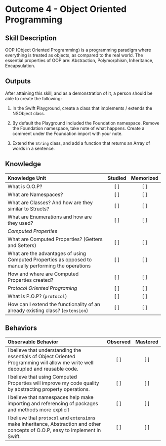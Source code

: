 # Outcome 4 - Object Oriented Programming

Skill Description
------
OOP (Object Oriented Programming) is a programming paradigm where everything is treated as objects, as compared to the real world. The essential properties of OOP are: Abstraction, Polymorphism, Inheritance, Encapsulation.


Outputs
-------
After attaining this skill, and as a demonstration of it, a person should be able to create the following:

1. In the Swift Playground, create a class that implements / extends the NSObject class.

2. By default the Playground included the Foundation namespace. Remove the Foundation namespace, take note of what happens. Create a comment under the Foundation import with your note.

3. Extend the `String` class, and add a function that returns an Array of words in a sentence.


## Knowledge

| Knowledge Unit   |      Studied      | Memorized |
|:-------------|:------------------:|:--------:|
| What is O.O.P? | [ ] | [ ] |
| What are Namespaces? | [ ] | [ ] |
| What are Classes? And how are they similar to Structs? | [ ] | [ ] |
| What are Enumerations and how are they used? | [ ] | [ ] |
| _Computed Properties_ |
| What are Computed Properties? (Getters and Setters) | [ ] | [ ] |
| What are the advantages of using Computed Properties as opposed to manually performing the operations | [ ] | [ ] |
| How and where are Computed Properties created? | [ ] | [ ] |
| _Protocol Oriented Programing_ | [ ] | [ ] |
| What is P.O.P? (`protocol`) | [ ] | [ ] |
| How can I extend the functionality of an already existing class? (`extension`) | [ ] | [ ] |

## Behaviors

| Observable Behavior   |      Observed      | Mastered |
|:-------------|:------------------:|:--------:|
| I believe that understanding the essentials of Object Oriented Programming will allow me write well decoupled and reusable code. | [ ] | [ ] |
| I believe that using Computed Properties will improve my code quality by abstracting property operations. | [ ] | [ ] |
| I believe that namespaces help make importing and referencing of packages and methods more explicit | [ ] | [ ] |
| I believe that `protocol` and `extensions` make Inheritance, Abstraction and other concepts of O.O.P, easy to implement in Swift. | [ ] | [ ] |
